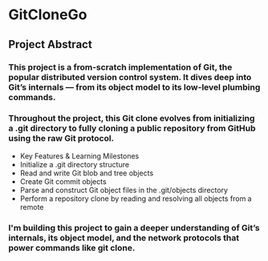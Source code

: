 # GitCloneGo

## Project Abstract

### This project is a from-scratch implementation of Git, the popular distributed version control system. It dives deep into Git’s internals — from its object model to its low-level plumbing commands.

### Throughout the project, this Git clone evolves from initializing a .git directory to fully cloning a public repository from GitHub using the raw Git protocol.

- Key Features & Learning Milestones
- Initialize a .git directory structure
- Read and write Git blob and tree objects
- Create Git commit objects
- Parse and construct Git object files in the .git/objects directory
- Perform a repository clone by reading and resolving all objects from a remote

### I'm building this project to gain a deeper understanding of Git’s internals, its object model, and the network protocols that power commands like git clone.
